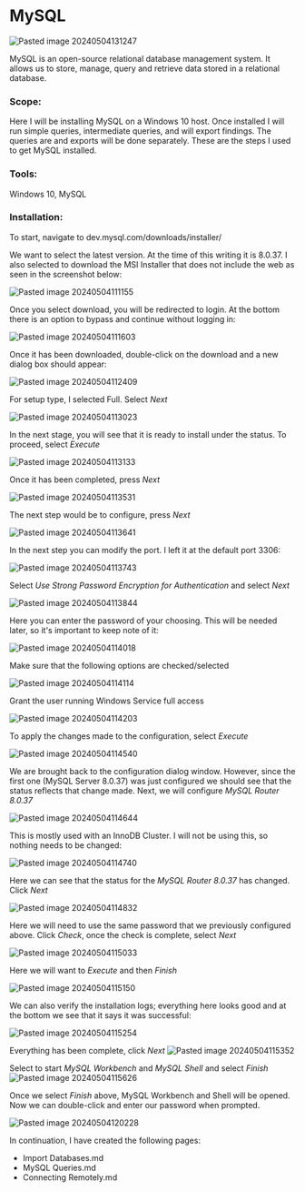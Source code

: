 # MySQL
![Pasted image 20240504131247](https://github.com/lm3nitro/Projects/assets/55665256/d7430cd6-3c62-473e-832f-832762e18142)

MySQL is an open-source relational database management system. It allows us to store, manage, query and retrieve data stored in a relational database. 

### Scope: 
Here I will be installing MySQL on a Windows 10 host. Once installed I will run simple queries, intermediate queries, and will export findings. The queries are and exports will be done separately. These are the steps I used to get MySQL installed. 

### Tools: 
Windows 10, MySQL

### Installation:

To start, navigate to dev.mysql.com/downloads/installer/

We want to select the latest version. At the time of this writing it is 8.0.37. I also selected to download the MSI Installer that does not include the web as seen in the screenshot below:

![Pasted image 20240504111155](https://github.com/lm3nitro/Projects/assets/55665256/c5265906-9b8a-4858-ac15-81ebc876719c)

Once you select download, you will be redirected to login. At the bottom there is an option to bypass and continue without logging in:

![Pasted image 20240504111603](https://github.com/lm3nitro/Projects/assets/55665256/35b7f2dd-5aa5-4955-ac6f-8389e59db3fa)

Once it has been downloaded, double-click on the download and a new dialog box should appear:

![Pasted image 20240504112409](https://github.com/lm3nitro/Projects/assets/55665256/8820e5bd-70ca-401c-84f9-4e9787e2de18)

For setup type, I selected Full. Select *Next*

![Pasted image 20240504113023](https://github.com/lm3nitro/Projects/assets/55665256/617f4d72-9084-41c4-94ae-ebf8da0feddf)

In the next stage, you will see that it is ready to install under the status. To proceed, select *Execute*

![Pasted image 20240504113133](https://github.com/lm3nitro/Projects/assets/55665256/a20cbe33-dadb-4cf6-9b13-d1eded973803)

Once it has been completed, press *Next*

![Pasted image 20240504113531](https://github.com/lm3nitro/Projects/assets/55665256/e840e478-8d3e-4d5a-8263-e5e4e2d93558)

The next step would be to configure, press *Next*

![Pasted image 20240504113641](https://github.com/lm3nitro/Projects/assets/55665256/67142496-1ce3-4fa7-8d3d-95503aa869d0)

In the next step you can modify the port. I left it at the default port 3306:

![Pasted image 20240504113743](https://github.com/lm3nitro/Projects/assets/55665256/db7249cf-cc2e-4ccf-9b95-34f0359a7c76)

Select *Use Strong Password Encryption for Authentication* and select *Next*

![Pasted image 20240504113844](https://github.com/lm3nitro/Projects/assets/55665256/d4b092fe-7261-4c21-8516-4944d63bf0cf)

Here you can enter the password of your choosing. This will be needed later, so it's important to keep note of it:

![Pasted image 20240504114018](https://github.com/lm3nitro/Projects/assets/55665256/4686cb19-039f-4bca-8c7b-a64d5ce8cbbf)

Make sure that the following options are checked/selected

![Pasted image 20240504114114](https://github.com/lm3nitro/Projects/assets/55665256/8bd4c9a7-9fde-41bd-a74c-89cecbc317e8)

Grant the user running Windows Service full access

![Pasted image 20240504114203](https://github.com/lm3nitro/Projects/assets/55665256/191f02c0-6cc6-4437-831a-8eb944590b3c)

To apply the changes made to the configuration, select *Execute*

![Pasted image 20240504114540](https://github.com/lm3nitro/Projects/assets/55665256/93201a2f-5db2-4d6a-9308-7fd0eb3e0a89)

We are brought back to the configuration dialog window. However, since the first one (MySQL Server 8.0.37) was just configured we should see that the status reflects that change made. Next, we will configure *MySQL Router 8.0.37*

![Pasted image 20240504114644](https://github.com/lm3nitro/Projects/assets/55665256/c2bf5bdd-23e9-4bf4-8a9b-38f15c99e327)

This is mostly used with an InnoDB Cluster. I will not be using this, so nothing needs to be changed:

![Pasted image 20240504114740](https://github.com/lm3nitro/Projects/assets/55665256/81846311-9e86-40d1-8251-d9bcb1a60895)

Here we can see that the status for the *MySQL Router 8.0.37* has changed. Click *Next*

![Pasted image 20240504114832](https://github.com/lm3nitro/Projects/assets/55665256/46a847d1-72bb-4f14-a7ab-40d404c02fdf)

Here we will need to use the same password that we previously configured above. Click *Check*, once the check is complete, select *Next*

![Pasted image 20240504115033](https://github.com/lm3nitro/Projects/assets/55665256/81054583-0312-42a2-85e0-a5f76ec9ed50)

Here we will want to *Execute* and then *Finish*

![Pasted image 20240504115150](https://github.com/lm3nitro/Projects/assets/55665256/c28f47a8-bd27-44a5-b2fb-1c2829dad1f1)

We can also verify the installation logs; everything here looks good and at the bottom we see that it says it was successful:

![Pasted image 20240504115254](https://github.com/lm3nitro/Projects/assets/55665256/69f60592-4a10-4883-9052-6225ecf97712)

Everything has been complete, click *Next*
![Pasted image 20240504115352](https://github.com/lm3nitro/Projects/assets/55665256/b1a7b053-ff36-41b7-b83a-b0abbc48ce2d)

Select to start *MySQL Workbench* and *MySQL Shell* and select *Finish*
![Pasted image 20240504115626](https://github.com/lm3nitro/Projects/assets/55665256/7c94f9e7-f179-46d1-8115-9bfe45bedc62)

Once we select *Finish* above, MySQL Workbench and Shell will be opened. Now we can double-click and enter our password when prompted. 

![Pasted image 20240504120228](https://github.com/lm3nitro/Projects/assets/55665256/4dbad673-fb9b-4ffa-a3ac-0a0b4d8ade0b)

In continuation, I have created the following pages:

+ Import Databases.md
+ MySQL Queries.md
+ Connecting Remotely.md
